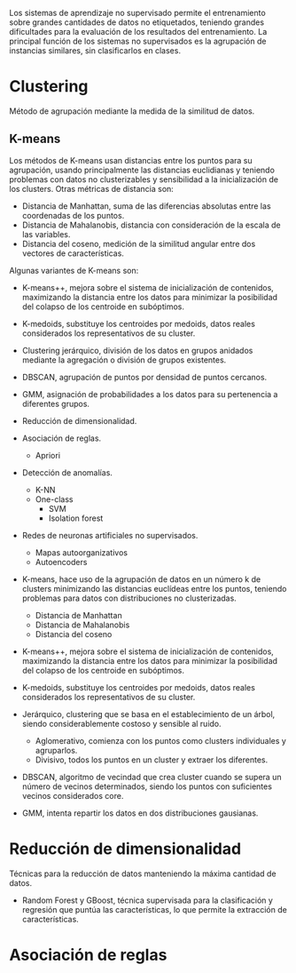 Los sistemas de aprendizaje no supervisado permite el entrenamiento sobre grandes cantidades de datos no etiquetados, teniendo grandes dificultades para la evaluación de los resultados del entrenamiento.
La principal función de los sistemas no supervisados es la agrupación de instancias similares, sin clasificarlos en clases.
# Clustering
Método de agrupación mediante la medida de la similitud de datos.
## K-means
Los métodos de K-means usan distancias entre los puntos para su agrupación, usando principalmente las distancias euclidianas y teniendo problemas con datos no clusterizables y sensibilidad a la inicialización de los clusters.
Otras métricas de distancia son:
- Distancia de Manhattan, suma de las diferencias absolutas entre las coordenadas de los puntos.
- Distancia de Mahalanobis, distancia con consideración de la escala de las variables.
- Distancia del coseno, medición de la similitud angular entre dos vectores de características.

Algunas variantes de K-means son:
- K-means++, mejora sobre el sistema de inicialización de contenidos, maximizando la distancia entre los datos para minimizar la posibilidad del colapso de los centroide en subóptimos.
- K-medoids, substituye los centroides por medoids, datos reales considerados los representativos de su cluster.


- Clustering jerárquico, división de los datos en grupos anidados mediante la agregación o división de grupos existentes.
- DBSCAN, agrupación de puntos por densidad de puntos cercanos.
- GMM, asignación de probabilidades a los datos para su pertenencia a diferentes grupos.


- Reducción de dimensionalidad.
- Asociación de reglas.
	- Apriori
- Detección de anomalías.
	- K-NN
	- One-class
		- SVM
		- Isolation forest
- Redes de neuronas artificiales no supervisados.
	- Mapas autoorganizativos
	- Autoencoders



- K-means, hace uso de la agrupación de datos en un número k de clusters minimizando las distancias euclídeas entre los puntos, teniendo problemas para datos con distribuciones no clusterizadas.
	- Distancia de Manhattan
	- Distancia de Mahalanobis
	- Distancia del coseno
- K-means++, mejora sobre el sistema de inicialización de contenidos, maximizando la distancia entre los datos para minimizar la posibilidad del colapso de los centroide en subóptimos.
- K-medoids, substituye los centroides por medoids, datos reales considerados los representativos de su cluster.
- Jerárquico, clustering que se basa en el establecimiento de un árbol, siendo considerablemente costoso y sensible al ruido.
	- Aglomerativo, comienza con los puntos como clusters individuales y agruparlos.
	- Divisivo, todos los puntos en un cluster y extraer los diferentes.
- DBSCAN, algoritmo de vecindad que crea cluster cuando se supera un número de vecinos determinados, siendo los puntos con suficientes vecinos considerados core.
- GMM, intenta repartir los datos en dos distribuciones gausianas.

# Reducción de dimensionalidad
Técnicas para la reducción de datos manteniendo la máxima cantidad de datos.
- Random Forest y GBoost, técnica supervisada para la clasificación y regresión que puntúa las características, lo que permite la extracción de características.
# Asociación de reglas
